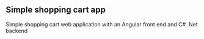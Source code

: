 ## Simple shopping cart app
Simple shopping cart web application with an Angular front end and C# .Net backend

